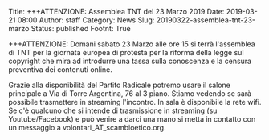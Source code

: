 Title: +++ATTENZIONE: Assemblea TNT del 23 Marzo 2019 
Date: 2019-03-21 08:00
Author: staff
Category: News
Slug: 20190322-assemblea-tnt-23-marzo
Status: published
Footnt: True



+++ATTENZIONE: Domani sabato 23 Marzo alle ore 15 si terrà l'assemblea di TNT per la giornata europea di protesta per la riforma della legge sul copyright che mira ad introdurre una tassa sulla conoscenza e la censura preventiva dei contenuti online.

Grazie alla disponibilità del Partito Radicale potremo usare il salone principale a Via di Torre Argentina, 76 al 3 piano. Stiamo vedendo se sarà possibile trasmettere in streaming l'incontro. In sala è disponibile la rete wifi. Se c'è qualcuno che si intende di trasmissione in streaming (su Youtube/Facebook) e può venire a darci una mano si metta in contatto con un messaggio a volontari_AT_scambioetico.org.



